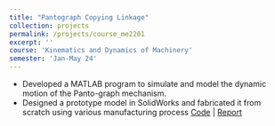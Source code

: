```yaml
---
title: "Pantograph Copying Linkage"
collection: projects
permalink: /projects/course_me2201
excerpt: ''
course: 'Kinematics and Dynamics of Machinery'
semester: 'Jan-May 24'
---
```


- Developed a MATLAB program to simulate and model the dynamic motion of the Panto-graph mechanism.
- Designed a prototype model in SolidWorks and fabricated it from scratch using various manufacturing process
[Code](https://github.com/Xerefic/Course_Projects/tree/main/ME2201/scripts) \| [Report](https://github.com/Xerefic/Course_Projects/blob/main/ME2201/Report.pdf)